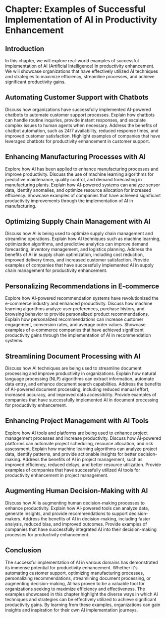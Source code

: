 Chapter: Examples of Successful Implementation of AI in Productivity Enhancement
================================================================================

Introduction
------------

In this chapter, we will explore real-world examples of successful implementation of AI (Artificial Intelligence) in productivity enhancement. We will showcase organizations that have effectively utilized AI techniques and strategies to maximize efficiency, streamline processes, and achieve significant productivity gains.

Automating Customer Support with Chatbots
-----------------------------------------

Discuss how organizations have successfully implemented AI-powered chatbots to automate customer support processes. Explain how chatbots can handle routine inquiries, provide instant responses, and escalate complex issues to human agents when necessary. Address the benefits of chatbot automation, such as 24/7 availability, reduced response times, and improved customer satisfaction. Highlight examples of companies that have leveraged chatbots for productivity enhancement in customer support.

Enhancing Manufacturing Processes with AI
-----------------------------------------

Explore how AI has been applied to enhance manufacturing processes and improve productivity. Discuss the use of machine learning algorithms for predictive maintenance, quality control, and demand forecasting in manufacturing plants. Explain how AI-powered systems can analyze sensor data, identify anomalies, and optimize resource allocation for increased efficiency. Showcase examples of companies that have achieved significant productivity improvements through the implementation of AI in manufacturing.

Optimizing Supply Chain Management with AI
------------------------------------------

Discuss how AI is being used to optimize supply chain management and streamline operations. Explain how AI techniques such as machine learning, optimization algorithms, and predictive analytics can improve demand forecasting, inventory management, and logistics planning. Address the benefits of AI in supply chain optimization, including cost reduction, improved delivery times, and increased customer satisfaction. Provide examples of companies that have successfully implemented AI in supply chain management for productivity enhancement.

Personalizing Recommendations in E-commerce
-------------------------------------------

Explore how AI-powered recommendation systems have revolutionized the e-commerce industry and enhanced productivity. Discuss how machine learning algorithms analyze user preferences, purchase history, and browsing behavior to provide personalized product recommendations. Explain how personalized recommendations can increase customer engagement, conversion rates, and average order values. Showcase examples of e-commerce companies that have achieved significant productivity gains through the implementation of AI in recommendation systems.

Streamlining Document Processing with AI
----------------------------------------

Discuss how AI techniques are being used to streamline document processing and improve productivity in organizations. Explain how natural language processing (NLP) algorithms can extract information, automate data entry, and enhance document search capabilities. Address the benefits of AI-powered document processing, including reduced manual effort, increased accuracy, and improved data accessibility. Provide examples of companies that have successfully implemented AI in document processing for productivity enhancement.

Enhancing Project Management with AI Tools
------------------------------------------

Explore how AI tools and platforms are being used to enhance project management processes and increase productivity. Discuss how AI-powered platforms can automate project scheduling, resource allocation, and risk assessment. Explain how machine learning algorithms can analyze project data, identify patterns, and provide actionable insights for better decision-making. Address the benefits of AI in project management, such as improved efficiency, reduced delays, and better resource utilization. Provide examples of companies that have successfully utilized AI tools for productivity enhancement in project management.

Augmenting Human Decision-Making with AI
----------------------------------------

Discuss how AI is augmenting human decision-making processes to enhance productivity. Explain how AI-powered tools can analyze data, generate insights, and provide recommendations to support decision-makers. Address the benefits of AI in decision-making, including faster analysis, reduced bias, and improved outcomes. Provide examples of companies that have successfully integrated AI into their decision-making processes for productivity enhancement.

Conclusion
----------

The successful implementation of AI in various domains has demonstrated its immense potential for productivity enhancement. Whether it's automating customer support, optimizing manufacturing processes, personalizing recommendations, streamlining document processing, or augmenting decision-making, AI has proven to be a valuable tool for organizations seeking to maximize efficiency and effectiveness. The examples showcased in this chapter highlight the diverse ways in which AI techniques and strategies can be effectively utilized to achieve significant productivity gains. By learning from these examples, organizations can gain insights and inspiration for their own AI implementation journeys.
